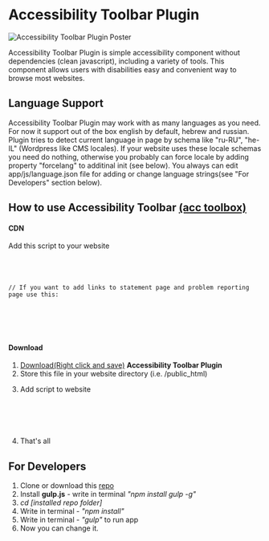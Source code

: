 <h1>Accessibility Toolbar Plugin</h1>

<p>
	<img src="https://raw.githubusercontent.com/mickidum/acc_toolbar/master/poster.jpg" alt="Accessibility Toolbar Plugin Poster">
</p>

<p>
Accessibility Toolbar Plugin is simple accessibility component without dependencies (clean javascript), including a variety of tools.
This component allows users with disabilities easy and convenient way to browse most websites.
</p>

<h2>Language Support</h2>
<p>
	Accessibility Toolbar Plugin may work with as many languages as you need. For now it support out of the box english by default, hebrew and russian. Plugin tries to detect current language in page by schema like "ru-RU", "he-IL" (Wordpress like CMS locales). If your website uses these locale schemas you need do nothing, otherwise you probably can force locale by adding property "forcelang" to additinal init (see below). You always can edit app/js/language.json file for adding or change language strings(see "For Developers" section below).
</p>

<h2>How to use Accessibility Toolbar <a href="http://webworks.ga/acc_toolbar">(acc toolbox)</a></h2>

<h4>CDN</h4>

<p>Add this script to your website</p>

<pre class="highlight">
<code>
<script src="https://cdn.rawgit.com/mickidum/acc_toolbar/master/acctoolbar/acctoolbar.min.js"></script>

// If you want to add links to statement page and problem reporting page use this:
<script>
	window.onload = function() {
		window.micAccessTool = new MicAccessTool({
			link: 'http://your-awesome-website.com/your-accessibility-declaration.pdf',
			contact: 'mailto:your-mail@your-awesome-website.com'
		});
	}
</script>
</code>
</pre>

<h4>Download</h4>

<ol>
	<li><a href="https://raw.githubusercontent.com/mickidum/acc_toolbar/master/acctoolbar/acctoolbar.min.js">Download(Right click and save)</a> <strong>Accessibility Toolbar Plugin</strong></li>
	<li>Store this file in your website directory (i.e. /public_html)</li>
	<li>
		<p>Add script to website</p>
<pre class="highlight">
<code>
<script src="path/to/script/where/stored/acctoolbar.min.js"></script>
<script>
window.onload = function() {
  window.micAccessTool = new MicAccessTool({
    link: 'http://your-awesome-website.com/your-accessibility-declaration.pdf',
    contact: 'mailto:your-mail@your-awesome-website.com',
    buttonPosition: 'right', // default is 'left'
    forceLang: 'ru-RU' // default is 'en' may be 'he-IL' or 'ru-RU'
  });
}
</script>
</code>
</pre>
	</li>
	<li>That's all</li>
</ol>

<h2>For Developers</h2>

<ol>
	<li>Clone or download this <a href="{{ site.github.repository_url }}">repo</a></li>
	<li>Install <strong>gulp.js</strong> - write in terminal <em>"npm install gulp -g"</em></li>
	<li><em>cd [installed repo folder]</em></li>
	<li>Write in terminal - <em>"npm install"</em></li>
	<li>Write in terminal - <em>"gulp"</em> to run app</li>
	<li>Now you can change it.</li>
</ol>
